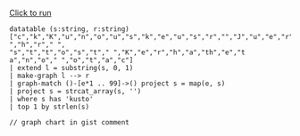 [Click to run](https://dataexplorer.azure.com/clusters/help/databases/Samples?query=H4sIAAAAAAAEAE1PW2rDMBD89ykG/1guVlJ/ptAcoDlCCEVWFiv1Q0Za0wZ6+K4SQY00aHdm9qGrYTndSFDxLXK4zX2DkKO6OJe2bMpBcBKsglngcxyzRps8COR+ZIoyBYH7j4uHlzN8ruVsPG0KU5FJmsskw2zWQH4522x5KX5BP0zzFSPeEdfu+RkVG7w2aGvRJzOQ7oNZnHi0PiII+cj1ZNg6qFqf6aXFbofD4aKPqsYS/BdZRpSmk1kUNYip15aXSdbwpwnB3NO8qkqOb0eBRHcmohrWyL4Slv2CFt09FY00K2lW7PfPLWCdCYzbjP4WGdZPE838B9Fe3/esAQAA)

```kql
datatable (s:string, r:string)
["c","k","K","u","n","o","u","s","k","e","u","s","r","","J","u","e","r"," ","h","r"," ",
"s","t","t","o","s","t"," ","K","e","r","h","a","th","e","t a","n","o"," ","o","t","a","c"]
| extend l = substring(s, 0, 1)
| make-graph l --> r
| graph-match ()-[e*1 .. 99]->() project s = map(e, s)
| project s = strcat_array(s, '')
| where s has 'kusto'
| top 1 by strlen(s)

// graph chart in gist comment
```